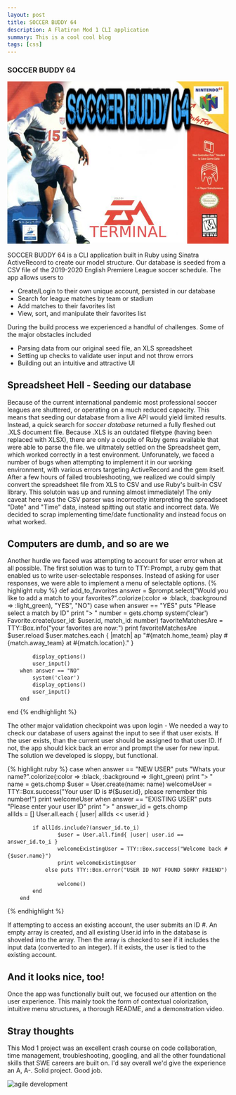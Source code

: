 ```yaml
---
layout: post
title: SOCCER BUDDY 64 
description: A Flatiron Mod 1 CLI application
summary: This is a cool cool blog
tags: [css]
---
```


### SOCCER BUDDY 64
![Soccer Buddy](https://raw.githubusercontent.com/matthewlawrenceklein/ruby-project-guidelines-chi01-seng-ft-062220/Jacob/Images/N64%20SUPPER%20SOCCER%20BUDDY%2064.jpg)

SOCCER BUDDY 64 is a CLI application built in Ruby using Sinatra ActiveRecord to create our model structure. Our database is seeded from a CSV file of the 2019-2020 English Premiere League soccer schedule. The app allows users to

- Create/Login to their own unique account, persisted in our database
- Search for league matches by team or stadium
- Add matches to their favorites list
- View, sort, and manipulate their favorites list

During the build process we experienced a handful of challenges. Some of the major obstacles included

- Parsing data from our original seed file, an XLS spreadsheet
- Setting up checks to validate user input and not throw errors
- Building out an intuitive and attractive UI

## Spreadsheet Hell - Seeding our database

Because of the current international pandemic most professional soccer leagues are shuttered, or operating on a much reduced capacity. This means that seeding our database from a live API would yield limited results. Instead, a quick search for _soccer database_ returned a fully fleshed out .XLS document file. Because .XLS is an outdated filetype (having been replaced with XLSX), there are only a couple of Ruby gems available that were able to parse the file. we ulitmately settled on the Spreadsheet gem, which worked correctly in a test environment. Unforunately, we faced a number of bugs when attempting to implement it in our working environment, with various errors targeting ActiveRecord and the gem itself. After a few hours of failed troubleshooting, we realized we could simply convert the spreadsheet file from XLS to CSV and use Ruby's built-in CSV library. This solutoin was up and running almost immediately! The only caveat here was the CSV parser was incorrectly interpreting the spreadseet "Date" and "Time" data, instead spitting out static and incorrect data. We decided to scrap implementing time/date functionality and instead focus on what worked. 

## Computers are dumb, and so are we

Another hurdle we faced was attempting to account for user error when at all possible. The first solution was to turn to TTY::Prompt, a ruby gem that enabled us to write user-selectable responses. Instead of asking for user responses, we were able to implement a menu of selectable options. 
{% highlight ruby %}
def add_to_favorites
   answer = $prompt.select("Would you like to add a match to your favorites?".colorize(:color => :black, :background => :light_green), "YES", "NO")
        case
        when answer == "YES"
            puts "Please select a match by ID"
            print "> "
            number = gets.chomp 
            system('clear')
            Favorite.create(user_id: $user.id, match_id: number)
            favoriteMatchesAre = TTY::Box.info("your favorites are now:")
            print favoriteMatchesAre 
            $user.reload
            $user.matches.each { |match| ap "#{match.home_team} play #{match.away_team} at #{match.location}." }
            
            display_options()
            user_input()
        when answer == "NO"
            system('clear')
            display_options()
            user_input()
        end
end
{% endhighlight %}

The other major validation checkpoint was upon login - We needed a way to check our database of users against the input to see if that user exists. If the user exists, than the current user should be assigned to that user ID. If not, the app should kick back an error and prompt the user for new input. The solution we developed is sloppy, but functional. 

{% highlight ruby %}
case
        when answer == "NEW USER"
            puts "Whats your name?".colorize(:color => :black, :background => :light_green)
            print "> "
            name = gets.chomp
            $user = User.create(name: name)
            welcomeUser = TTY::Box.success("Your user ID is #{$user.id}, please remember this number!")
            print welcomeUser
        when answer == "EXISTING USER"
            puts "Please enter your user ID"
            print "> "
            answer_id = gets.chomp   
            allIds = []
            User.all.each { |user| allIds << user.id }

            if allIds.include?(answer_id.to_i)
                    $user = User.all.find{ |user| user.id == answer_id.to_i }    
                    welcomeExistingUser = TTY::Box.success("Welcome back #{$user.name}")
                    print welcomeExistingUser
                else puts TTY::Box.error("USER ID NOT FOUND SORRY FRIEND")
                    
                    welcome()
            end
        end
{% endhighlight %}

If attempting to access an existing account, the user submits an ID #. An empty array is created, and all existing User.id info in the database is shoveled into the array. Then the array is checked to see if it includes the input data (converted to an integer). If it exists, the user is tied to the existing account. 

## And it looks nice, too! 

Once the app was functionally built out, we focused our attention on the user experience. This mainly took the form of contextual colorization, intuitive menu structures, a thorough README, and a demonstration video. 

## Stray thoughts

This Mod 1 project was an excellent crash course on code collaboration, time management, troubleshooting, googling, and all the other foundational skills that SWE careers are built on. I'd say overall we'd give the experience an A, A-. Solid project. Good job. 

![agile development](https://i.imgur.com/rJCPOVV.png)